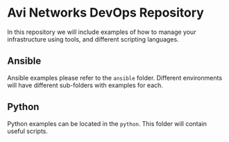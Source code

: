 # Avi Networks DevOps Repository

In this repository we will include examples of how to manage your infrastructure using tools, and different scripting languages.

## Ansible
Ansible examples please refer to the `ansible` folder. Different environments will have different sub-folders with examples for each.

## Python
Python examples can be located in the `python`. This folder will contain useful scripts.
